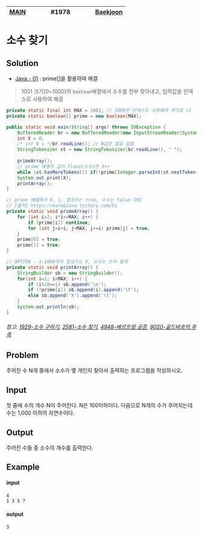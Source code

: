 [MAIN](../../README.md)|<img width=50/>#1978<img width=50/>|[Baekjoon](https://www.acmicpc.net/problem/1978)
-|-|-

# 소수 찾기

## Solution

- [Java - 01](Java01.java) : prime[]을 활용하여 해결
> 1001 크기(0~1000)의 `boolean`배열에서 소수를 전부 찾아내고, 입력값을 인덱스로 사용하여 해결
```java
private static final int MAX = 1001; // 1000번 인덱스도 사용해야 하므로 +1
private static boolean[] prime = new boolean[MAX];

public static void main(String[] args) throws IOException {
    BufferedReader br = new BufferedReader(new InputStreamReader(System.in));
    int X = 0;
    /* int N = */br.readLine(); // N값은 필요 없음
    StringTokenizer st = new StringTokenizer(br.readLine(), " ");
    
    primeArray();
    // prime 배열의 값이 flase(소수)면 X++
    while (st.hasMoreTokens()) if(!prime[Integer.parseInt(st.nextToken())]) X++;
    System.out.print(X);
    printArray();
}

// prime 배열에서 0, 1, 합성수는 true, 소수는 false 대입
// [출처] https://marobiana.tistory.com/91
private static void primeArray() {
    for (int i=2; i*i<=MAX; i++) {
        if (prime[i]) continue;
        for (int j=i+i; j<MAX; j+=i) prime[j] = true;
    }
    prime[0] = true;
    prime[1] = true;
}

// OPTION - 1~1000까지 합성수는 X, 소수는 숫자 출력
private static void printArray() {
    StringBuilder sb = new StringBuilder();
    for(int i=1; i<MAX; i++) {
        if (i%10==1) sb.append('\n');
        if (!prime[i]) sb.append(i).append('\t');
        else sb.append('X').append('\t');
    }
    System.out.println(sb);
}
```

###### 참고: [1929-소수 구하기](../bj01929/README.md), [2581-소수 찾기](../bj02581/README.md), [4948-베르트랑 공준](../bj04948/README.md), [9020-골드바흐의 추측](../bj09020/README.md)

## Problem

주어진 수 N개 중에서 소수가 몇 개인지 찾아서 출력하는 프로그램을 작성하시오.

## Input

첫 줄에 수의 개수 N이 주어진다. N은 100이하이다. 다음으로 N개의 수가 주어지는데 수는 1,000 이하의 자연수이다.

## Output

주어진 수들 중 소수의 개수를 출력한다.

## Example

#### input

```
4
1 3 5 7
```

#### output

```
3
```